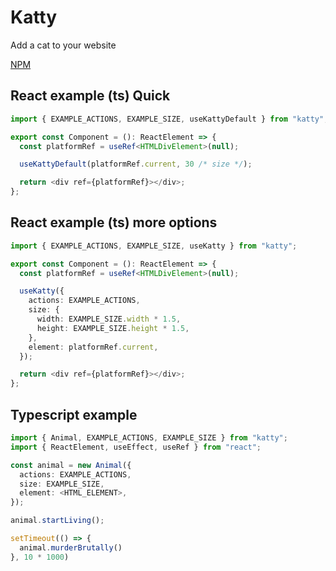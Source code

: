 # Katty

Add a cat to your website

[NPM](https://www.npmjs.com/package/katty)

## React example (ts) Quick
```ts
import { EXAMPLE_ACTIONS, EXAMPLE_SIZE, useKattyDefault } from "katty";

export const Component = (): ReactElement => {
  const platformRef = useRef<HTMLDivElement>(null);

  useKattyDefault(platformRef.current, 30 /* size */);

  return <div ref={platformRef}></div>;
};
```

## React example (ts) more options
```ts
import { EXAMPLE_ACTIONS, EXAMPLE_SIZE, useKatty } from "katty";

export const Component = (): ReactElement => {
  const platformRef = useRef<HTMLDivElement>(null);

  useKatty({
    actions: EXAMPLE_ACTIONS,
    size: {
      width: EXAMPLE_SIZE.width * 1.5,
      height: EXAMPLE_SIZE.height * 1.5,
    },
    element: platformRef.current,
  });

  return <div ref={platformRef}></div>;
};
```

## Typescript example
```ts
import { Animal, EXAMPLE_ACTIONS, EXAMPLE_SIZE } from "katty";
import { ReactElement, useEffect, useRef } from "react";

const animal = new Animal({
  actions: EXAMPLE_ACTIONS,
  size: EXAMPLE_SIZE,
  element: <HTML_ELEMENT>,
});

animal.startLiving();

setTimeout(() => {
  animal.murderBrutally()
}, 10 * 1000)
```
